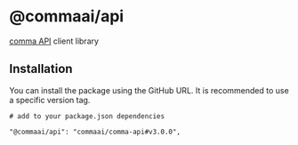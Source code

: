 # @commaai/api

[comma API](https://api.comma.ai) client library

## Installation

You can install the package using the GitHub URL. It is recommended to use a specific version tag.

```
# add to your package.json dependencies

"@commaai/api": "commaai/comma-api#v3.0.0",
```
